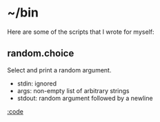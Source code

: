 <script src="https://cdn.jsdelivr.net/gh/ncase/nutshell/nutshell.js"></script>

# ~/bin

Here are some of the scripts that I wrote for myself:

## random.choice

Select and print a random argument.

- stdin: ignored
- args: non-empty list of arbitrary strings
- stdout: random argument followed by a newline

[:code](./random.choice.txt)
